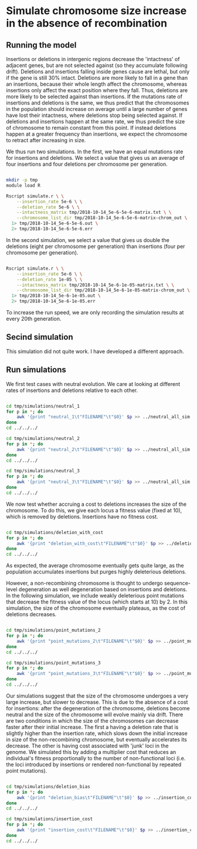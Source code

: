 # Simulate chromosome size increase in the absence of recombination

## Running the model

Insertions or deletions in intergenic regions decrease the 'intactness' of adjacent genes, but are not selected against (so they accumulate following drift). Deletions and insertions falling inside genes cause are lethal, but only if the gene is still 30% intact. Deletions are more likely to fall in a gene than an insertions, because their whole length affect the chromosome, whereas insertions only affect the exact position where they fall. Thus, deletions are more likely to be selected against than insertions. If the mutations rate of insertions and deletions is the same, we thus predict that the chromosomes in the population should increase on average until a large number of genes have lost their intactness, where deletions stop being selected against. If deletions and insertions happen at the same rate, we thus predict the size of chromosome to remain constant from this point. If instead deletions happen at a greater frequency than insertions, we expect the chromosome to retract after increasing in size.

We thus run two simulations. In the first, we have an equal mutations rate for insertions and deletions. We select a value that gives us an average of four insertions and four deletions per chromosome per generation.

```sh

mkdir -p tmp
module load R

Rscript simulate.r \ \
	--insertion_rate 5e-6 \ \
	--deletion_rate 5e-6 \ \
	--intactness_matrix tmp/2018-10-14_5e-6-5e-6-matrix.txt \ \
	--chromosome_list_dir tmp/2018-10-14_5e-6-5e-6-matrix-chrom_out \
  1> tmp/2018-10-14_5e-6-5e-6.out \
  2> tmp/2018-10-14_5e-6-5e-6.err

```

In the second simulation, we select a value that gives us double the deletions (eight per chromosome per generation) than insertions (four per chromosome per generation).

```sh

Rscript simulate.r \ \
	--insertion_rate 5e-6 \ \
	--deletion_rate 1e-05 \ \
	--intactness_matrix tmp/2018-10-14_5e-6-1e-05-matrix.txt \ \
	--chromosome_list_dir tmp/2018-10-14_5e-6-1e-05-matrix-chrom_out \
  1> tmp/2018-10-14_5e-6-1e-05.out \
  2> tmp/2018-10-14_5e-6-1e-05.err

```

To increase the run speed, we are only recording the simulation results at every 20th generation.

## Secind simulation

This simulation did not quite work. I have developed a different approach.

## Run simulations

We first test cases with neutral evolution. We care at looking at different rates of insertions and deletions relative to each other.

```sh

cd tmp/simulations/neutral_1
for p in *; do
	awk '{print "neutral_1\t"FILENAME"\t"$0}' $p >> ../neutral_all_sim
done
cd ../../../

cd tmp/simulations/neutral_2
for p in *; do
	awk '{print "neutral_2\t"FILENAME"\t"$0}' $p >> ../neutral_all_sim
done
cd ../../../

cd tmp/simulations/neutral_3
for p in *; do
	awk '{print "neutral_3\t"FILENAME"\t"$0}' $p >> ../neutral_all_sim
done
cd ../../../

```

We now test whether accruing a cost to deletions increases the size of the chromosome. To do this, we give each locus a fitness value (fixed at 10), which is removed by deletions. Insertions have no fitness cost.

```sh

cd tmp/simulations/deletion_with_cost
for p in *; do
	awk '{print "deletion_with_cost\t"FILENAME"\t"$0}' $p >> ../deletion_with_cost_all_sim
done
cd ../../../

```

As expected, the average chromosome eventually gets quite large, as the population accumulates insertions but purges highly deleterious deletions.

However, a non-recombining chromosome is thought to undergo sequence-level degeneration as well degeneration based on insertions and deletions. In the following simulation, we include weakly deleterious point mutations that decrease the fitness value of the locus (which starts at 10) by 2. In this simulation, the size of the chromosome eventually plateaus, as the cost of deletions decreases.

```sh

cd tmp/simulations/point_mutations_2
for p in *; do
	awk '{print "point_mutations_2\t"FILENAME"\t"$0}' $p >> ../point_mutations_all_sim
done
cd ../../../

cd tmp/simulations/point_mutations_3
for p in *; do
	awk '{print "point_mutations_3\t"FILENAME"\t"$0}' $p >> ../point_mutations_all_sim
done
cd ../../../

```

Our simulations suggest that the size of the chromosome undergoes a very large increase, but slower to decrease. This is due to the absence of a cost for insertions: after the degeneration of the chromosome, deletions become neutral and the size of the chromosome will evolve mainly via drift. There are two conditions in which the size of the chromosomes can decrease faster after their initial increase. The first a having a deletion rate that is slightly higher than the insertion rate, which slows down the initial increase in size of the non-recombining chromosome, but eventually accelerates its decrease. The other is having cost associated with 'junk' loci in the genome. We simulated this by adding a multiplier cost that reduces an individual's fitness proportionally to the number of non-functional loci (i.e. the loci introduced by insertions or rendered non-functional by repeated point mutations).


```sh

cd tmp/simulations/deletion_bias
for p in *; do
	awk '{print "deletion_bias\t"FILENAME"\t"$0}' $p >> ../insertion_cost_all_sim
done
cd ../../../

cd tmp/simulations/insertion_cost
for p in *; do
	awk '{print "insertion_cost\t"FILENAME"\t"$0}' $p >> ../insertion_cost_all_sim
done
cd ../../../

```
